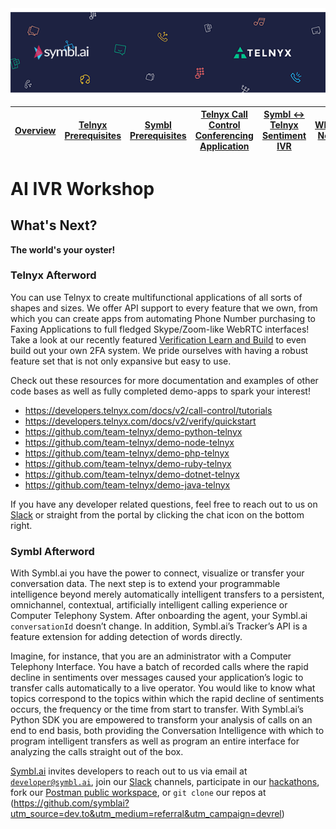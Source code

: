 <img src="./telnyx_symbl.png" width="890" />


|[Overview](./VP1.md)  | [Telnyx Prerequisites](./VP2.md) | [Symbl Prerequisites](./VP3.md) | [Telnyx Call Control Conferencing Application](./VP4.md) | [Symbl <-> Telnyx Sentiment IVR](./VP5.md) | [What's Next?](./VP6.md)
| :---: | :---: | :---: | :---: | :---: | :---: |


# AI IVR Workshop

## What's Next?

**The world's your oyster!**

### Telnyx Afterword
You can use Telnyx to create multifunctional applications of all sorts of shapes and sizes. We offer API support to every feature that we own, from which you can create apps from automating Phone Number purchasing to Faxing Applications to full fledged Skype/Zoom-like WebRTC interfaces! Take a look at our recently featured [Verification Learn and Build](https://portal.telnyx.com/#/app/verify/learnAndBuild) to even build out your own 2FA system. We pride ourselves with having a robust feature set that is not only expansive but easy to use.

Check out these resources for more documentation and examples of other code bases as well as fully completed demo-apps to spark your interest!

* https://developers.telnyx.com/docs/v2/call-control/tutorials
* https://developers.telnyx.com/docs/v2/verify/quickstart
* https://github.com/team-telnyx/demo-python-telnyx
* https://github.com/team-telnyx/demo-node-telnyx
* https://github.com/team-telnyx/demo-php-telnyx
* https://github.com/team-telnyx/demo-ruby-telnyx
* https://github.com/team-telnyx/demo-dotnet-telnyx
* https://github.com/team-telnyx/demo-java-telnyx

If you have any developer related questions, feel free to reach out to us on [Slack](https://joinslack.telnyx.com/) or straight from the portal by clicking the chat icon on the bottom right.

### Symbl Afterword

With Symbl.ai you have the power to connect, visualize or transfer your conversation data. The next step is to extend your programmable intelligence beyond merely automatically intelligent transfers to a persistent, omnichannel, contextual, artificially intelligent calling experience or Computer Telephony System. After onboarding the agent, your Symbl.ai `conversationId` doesn’t change. In addition, Symbl.ai’s Tracker’s API is a feature extension for adding detection of words directly. 

Imagine, for instance, that you are an administrator with a Computer Telephony Interface. You have a batch of recorded calls where the rapid decline in sentiments over messages caused your application’s logic to transfer calls automatically to a live operator. You would like to know what topics correspond to the topics within which the rapid decline of sentiments occurs, the frequency or the time from start to transfer. With Symbl.ai’s Python SDK you are empowered to transform your analysis of calls on an end to end basis, both providing the Conversation Intelligence with which to program intelligent transfers as well as program an entire interface for analyzing the calls straight out of the box.

[Symbl.ai](Symbl.ai) invites developers to reach out to us via email at [`developer@symbl.ai`](mailto:developer@symbl.ai), join our [Slack](https://join.slack.com/t/symbldotai/shared_invite/zt-4sic2s11-D3x496pll8UHSJ89cm78CA?utm_source=dev.to&utm_medium=referral&utm_campaign=devrel) channels, participate in our [hackathons](developer.symbl.ai/hackathon?utm_source=dev.to&utm_medium=referral&utm_campaign=devrel), fork our [Postman public workspace](https://www.postman.com/symbldotai/workspace/symbl-ai/overview?utm_source=dev.to&utm_medium=referral&utm_campaign=devrel), or `git clone` our repos at (https://github.com/symblai?utm_source=dev.to&utm_medium=referral&utm_campaign=devrel)
